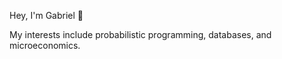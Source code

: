 Hey, I'm Gabriel 👋

My interests include probabilistic programming, databases, and microeconomics. 
